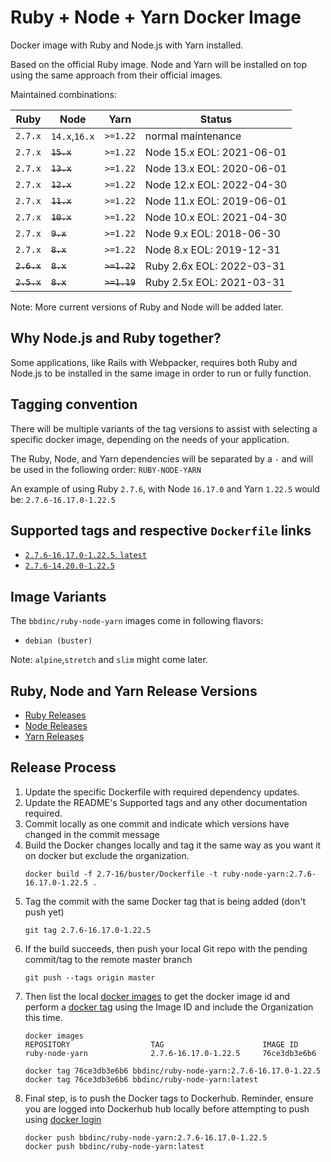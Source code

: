 # Ruby + Node + Yarn Docker Image

Docker image with Ruby and Node.js with Yarn installed.

Based on the official Ruby image. Node and Yarn will be installed on top using the same approach from their official images.

Maintained combinations:

| Ruby          | Node                          | Yarn          | Status                     |
| ------------- | ----------------------------- | ------------- | -------------------------- |
| `2.7.x`       | `14.x`,`16.x`                 | `>=1.22`      | normal maintenance         |
| `2.7.x`       | ~~`15.x`~~                    | `>=1.22`      | Node 15.x EOL: 2021-06-01  |
| `2.7.x`       | ~~`13.x`~~                    | `>=1.22`      | Node 13.x EOL: 2020-06-01  |
| `2.7.x`       | ~~`12.x`~~                    | `>=1.22`      | Node 12.x EOL: 2022-04-30  |
| `2.7.x`       | ~~`11.x`~~                    | `>=1.22`      | Node 11.x EOL: 2019-06-01  |
| `2.7.x`       | ~~`10.x`~~                    | `>=1.22`      | Node 10.x EOL: 2021-04-30  |
| `2.7.x`       | ~~`9.x`~~                     | `>=1.22`      | Node 9.x EOL: 2018-06-30   |
| `2.7.x`       | ~~`8.x`~~                     | `>=1.22`      | Node 8.x EOL: 2019-12-31   |
| ~~`2.6.x`~~   | ~~`8.x`~~                     | ~~`>=1.22`~~  | Ruby 2.6x EOL: 2022-03-31  |
| ~~`2.5.x`~~   | ~~`8.x`~~                     | ~~`>=1.19`~~  | Ruby 2.5x EOL: 2021-03-31  |

Note: More current versions of Ruby and Node will be added later.

## Why Node.js and Ruby together?

Some applications, like Rails with Webpacker, requires both Ruby and Node.js to be installed in the same image in order to run or fully function.

## Tagging convention

There will be multiple variants of the tag versions to assist with selecting a specific docker image, depending on the needs of your application.

The Ruby, Node, and Yarn dependencies will be separated by a `-` and will be used in the following order: `RUBY-NODE-YARN`

An example of using Ruby `2.7.6`, with Node `16.17.0` and Yarn `1.22.5` would be: `2.7.6-16.17.0-1.22.5`

## Supported tags and respective `Dockerfile` links

- [`2.7.6-16.17.0-1.22.5`, `latest`](https://github.com/BBD-Development/docker-ruby-node-yarn/blob/master/2.7-16/buster/Dockerfile)
- [`2.7.6-14.20.0-1.22.5`](https://github.com/BBD-Development/docker-ruby-node-yarn/blob/master/2.7-14/buster/Dockerfile)

## Image Variants

The `bbdinc/ruby-node-yarn` images come in following flavors:

- `debian (buster)`

Note: `alpine`,`stretch` and `slim` might come later.

## Ruby, Node and Yarn Release Versions
- [Ruby Releases](https://www.ruby-lang.org/en/downloads/releases/)
- [Node Releases](https://nodejs.org/en/download/releases/)
- [Yarn Releases](https://github.com/yarnpkg/yarn/releases)

## Release Process

1. Update the specific Dockerfile with required dependency updates.
2. Update the README's Supported tags and any other documentation required.
3. Commit locally as one commit and indicate which versions have changed in the commit message
4. Build the Docker changes locally and tag it the same way as you want it on docker but exclude the organization.
    ```
    docker build -f 2.7-16/buster/Dockerfile -t ruby-node-yarn:2.7.6-16.17.0-1.22.5 .
    ```
5. Tag the commit with the same Docker tag that is being added (don't push yet)
    ```
    git tag 2.7.6-16.17.0-1.22.5
    ```
6. If the build succeeds, then push your local Git repo with the pending commit/tag to the remote master branch
    ```
    git push --tags origin master
    ```
7. Then list the local [docker images](https://docs.docker.com/engine/reference/commandline/images/) to get the docker image id and perform a [docker tag](https://docs.docker.com/engine/reference/commandline/tag/) using the Image ID and include the Organization this time.
    ```
    docker images
    REPOSITORY                  TAG                      IMAGE ID
    ruby-node-yarn              2.7.6-16.17.0-1.22.5     76ce3db3e6b6

    docker tag 76ce3db3e6b6 bbdinc/ruby-node-yarn:2.7.6-16.17.0-1.22.5
    docker tag 76ce3db3e6b6 bbdinc/ruby-node-yarn:latest
    ```
8. Final step, is to push the Docker tags to Dockerhub. Reminder, ensure you are logged into Dockerhub hub locally before attempting to push using [docker login](https://docs.docker.com/engine/reference/commandline/login/)
    ```
    docker push bbdinc/ruby-node-yarn:2.7.6-16.17.0-1.22.5
    docker push bbdinc/ruby-node-yarn:latest
    ```
